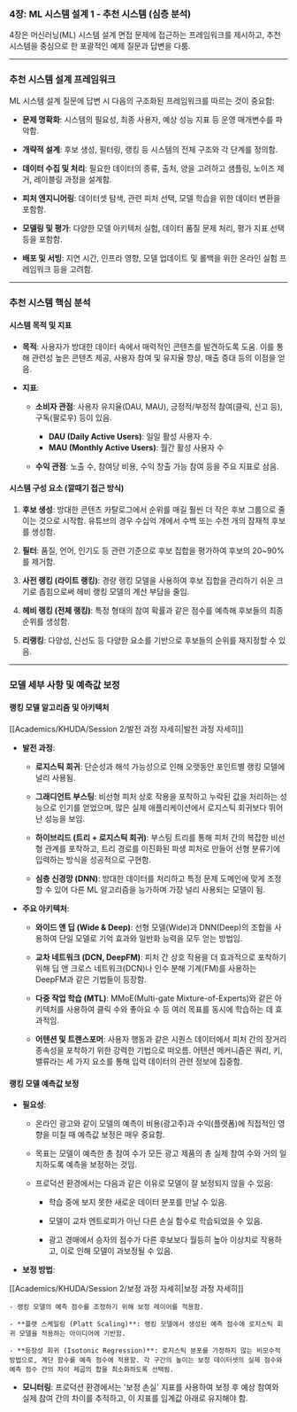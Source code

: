 ### 4장: ML 시스템 설계 1 - 추천 시스템 (심층 분석)

4장은 머신러닝(ML) 시스템 설계 면접 문제에 접근하는 프레임워크를 제시하고, 추천 시스템을 중심으로 한 포괄적인 예제 질문과 답변을 다룸.

---

### 추천 시스템 설계 프레임워크

ML 시스템 설계 질문에 답변 시 다음의 구조화된 프레임워크를 따르는 것이 중요함:

- **문제 명확화**: 시스템의 필요성, 최종 사용자, 예상 성능 지표 등 운영 매개변수를 파악함.
    
- **개략적 설계**: 후보 생성, 필터링, 랭킹 등 시스템의 전체 구조와 각 단계를 정의함.
    
- **데이터 수집 및 처리**: 필요한 데이터의 종류, 출처, 양을 고려하고 샘플링, 노이즈 제거, 레이블링 과정을 설계함.
    
- **피처 엔지니어링**: 데이터셋 탐색, 관련 피처 선택, 모델 학습을 위한 데이터 변환을 포함함.
    
- **모델링 및 평가**: 다양한 모델 아키텍처 실험, 데이터 품질 문제 처리, 평가 지표 선택 등을 포함함.
    
- **배포 및 서빙**: 지연 시간, 인프라 영향, 모델 업데이트 및 롤백을 위한 온라인 실험 프레임워크 등을 고려함.
    

---

### 추천 시스템 핵심 분석

#### **시스템 목적 및 지표**

- **목적**: 사용자가 방대한 데이터 속에서 매력적인 콘텐츠를 발견하도록 도움. 이를 통해 관련성 높은 콘텐츠 제공, 사용자 참여 및 유지율 향상, 매출 증대 등의 이점을 얻음.
    
- **지표**:
    
    - **소비자 관점**: 사용자 유지율(DAU, MAU), 긍정적/부정적 참여(클릭, 신고 등), 구독(팔로우) 등이 있음.
	    - **DAU (Daily Active Users)**: 일일 활성 사용자 수.
		- **MAU (Monthly Active Users)**: 월간 활성 사용자 수
        
    - **수익 관점**: 노출 수, 참여당 비용, 수익 창출 가능 참여 등을 주요 지표로 삼음.
        

#### **시스템 구성 요소 (깔때기 접근 방식)**

1. **후보 생성**: 방대한 콘텐츠 카탈로그에서 순위를 매길 훨씬 더 작은 후보 그룹으로 줄이는 것으로 시작함. 유튜브의 경우 수십억 개에서 수백 또는 수천 개의 잠재적 후보를 생성함.
    
2. **필터**: 품질, 언어, 인기도 등 관련 기준으로 후보 집합을 평가하여 후보의 20~90%를 제거함.
    
3. **사전 랭킹 (라이트 랭킹)**: 경량 랭킹 모델을 사용하여 후보 집합을 관리하기 쉬운 크기로 좁힘으로써 헤비 랭킹 모델의 계산 부담을 줄임.
    
4. **헤비 랭킹 (전체 랭킹)**: 특정 형태의 참여 확률과 같은 점수를 예측해 후보들의 최종 순위를 생성함.
    
5. **리랭킹**: 다양성, 신선도 등 다양한 요소를 기반으로 후보들의 순위를 재지정할 수 있음.
    

---

### 모델 세부 사항 및 예측값 보정

#### **랭킹 모델 알고리즘 및 아키텍처**

[[Academics/KHUDA/Session 2/발전 과정 자세히|발전 과정 자세히]]

- **발전 과정**:
    
    - **로지스틱 회귀**: 단순성과 해석 가능성으로 인해 오랫동안 포인트별 랭킹 모델에 널리 사용됨.
        
    - **그래디언트 부스팅**: 비선형 피처 상호 작용을 포착하고 누락된 값을 처리하는 성능으로 인기를 얻었으며, 많은 실제 애플리케이션에서 로지스틱 회귀보다 뛰어난 성능을 보임.
        
    - **하이브리드 (트리 + 로지스틱 회귀)**: 부스팅 트리를 통해 피처 간의 복잡한 비선형 관계를 포착하고, 트리 경로를 이진화된 파생 피처로 만들어 선형 분류기에 입력하는 방식을 성공적으로 구현함.
        
    - **심층 신경망 (DNN)**: 방대한 데이터를 처리하고 특정 문제 도메인에 맞게 조정할 수 있어 다른 ML 알고리즘을 능가하며 가장 널리 사용되는 모델이 됨.
        
- **주요 아키텍처**:
    
    - **와이드 앤 딥 (Wide & Deep)**: 선형 모델(Wide)과 DNN(Deep)의 조합을 사용하여 단일 모델로 기억 효과와 일반화 능력을 모두 얻는 방법임.
        
    - **교차 네트워크 (DCN, DeepFM)**: 피처 간 상호 작용을 더 효과적으로 포착하기 위해 딥 앤 크로스 네트워크(DCN)나 인수 분해 기계(FM)를 사용하는 DeepFM과 같은 기법들이 등장함.
        
    - **다중 작업 학습 (MTL)**: MMoE(Multi-gate Mixture-of-Experts)와 같은 아키텍처를 사용하여 클릭 수와 좋아요 수 등 여러 목표를 동시에 학습하는 데 효과적임.
        
    - **어텐션 및 트랜스포머**: 사용자 행동과 같은 시퀀스 데이터에서 피처 간의 장거리 종속성을 포착하기 위한 강력한 기법으로 떠오름. 어텐션 메커니즘은 쿼리, 키, 밸류라는 세 가지 요소를 통해 입력 데이터의 관련 정보에 집중함.
        

#### **랭킹 모델 예측값 보정**

- **필요성**:
    
    - 온라인 광고와 같이 모델의 예측이 비용(광고주)과 수익(플랫폼)에 직접적인 영향을 미칠 때 예측값 보정은 매우 중요함.
        
    - 목표는 모델이 예측한 총 참여 수가 모든 광고 제품의 총 실제 참여 수와 거의 일치하도록 예측을 보정하는 것임.
        
    - 프로덕션 환경에서는 다음과 같은 이유로 모델이 잘 보정되지 않을 수 있음:
        
        - 학습 중에 보지 못한 새로운 데이터 분포를 만날 수 있음.
            
        - 모델이 교차 엔트로피가 아닌 다른 손실 함수로 학습되었을 수 있음.
            
        - 광고 경매에서 승자의 점수가 다른 후보보다 월등히 높아 이상치로 작용하고, 이로 인해 모델이 과보정될 수 있음.
            
- **보정 방법**:

[[Academics/KHUDA/Session 2/보정 과정 자세히|보정 과정 자세히]]
	
    - 랭킹 모델의 예측 점수를 조정하기 위해 보정 레이어를 적용함.
        
    - **플랫 스케일링 (Platt Scaling)**: 랭킹 모델에서 생성된 예측 점수에 로지스틱 회귀 모델을 적용하는 아이디어에 기반함.
        
    - **등장성 회귀 (Isotonic Regression)**: 로지스틱 분포를 가정하지 않는 비모수적 방법으로, 계단 함수를 예측 점수에 적용함. 각 구간의 높이는 보정 데이터셋의 실제 점수와 예측 점수 간의 차이 제곱의 합을 최소화하도록 선택됨.
        
- **모니터링**: 프로덕션 환경에서는 '보정 손실' 지표를 사용하여 보정 후 예상 참여와 실제 참여 간의 차이를 추적하고, 이 지표를 임계값 아래로 유지해야 함.